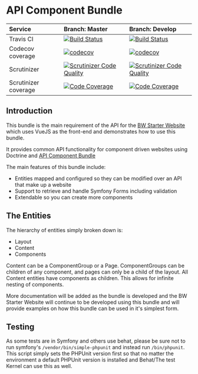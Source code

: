 # API Component Bundle

| Service | Branch: Master | Branch: Develop |
| :--- | :--- | :--- |
| Travis CI | [![Build Status](https://travis-ci.org/silverbackis/ApiComponentBundle.svg?branch=master)](https://travis-ci.org/silverbackis/ApiComponentBundle) | [![Build Status](https://travis-ci.org/silverbackis/ApiComponentBundle.svg?branch=develop)](https://travis-ci.org/silverbackis/ApiComponentBundle) |
| Codecov coverage | [![codecov](https://codecov.io/gh/silverbackis/ApiComponentBundle/branch/master/graph/badge.svg)](https://codecov.io/gh/silverbackis/ApiComponentBundle) | [![codecov](https://codecov.io/gh/silverbackis/ApiComponentBundle/branch/develop/graph/badge.svg)](https://codecov.io/gh/silverbackis/ApiComponentBundle) |
| Scrutinizer | [![Scrutinizer Code Quality](https://scrutinizer-ci.com/g/silverbackis/ApiComponentBundle/badges/quality-score.png?b=master)](https://scrutinizer-ci.com/g/silverbackis/ApiComponentBundle/?branch=master) | [![Scrutinizer Code Quality](https://scrutinizer-ci.com/g/silverbackis/ApiComponentBundle/badges/quality-score.png?b=develop)](https://scrutinizer-ci.com/g/silverbackis/ApiComponentBundle/?branch=develop) |
| Scrutinizer coverage | [![Code Coverage](https://scrutinizer-ci.com/g/silverbackis/ApiComponentBundle/badges/coverage.png?b=master)](https://scrutinizer-ci.com/g/silverbackis/ApiComponentBundle/?branch=master) | [![Code Coverage](https://scrutinizer-ci.com/g/silverbackis/ApiComponentBundle/badges/coverage.png?b=develop)](https://scrutinizer-ci.com/g/silverbackis/ApiComponentBundle/?branch=develop) |

## Introduction
This bundle is the main requirement of the API for the [BW Starter Website](https://github.com/silverbackis/BwStarterWebsite) which uses VueJS as the front-end and demonstrates how to use this bundle.

It provides common API functionality for component driven websites using Doctrine and [API Component Bundle](https://api-platform.com/)

The main features of this bundle include:
- Entities mapped and configured so they can be modified over an API that make up a website
- Support to retrieve and handle Symfony Forms including validation
- Extendable so you can create more components

## The Entities
The hierarchy of entities simply broken down is:
- Layout
- Content
- Components

Content can be a ComponentGroup or a Page. ComponentGroups can be children of any component, and pages can only be a child of the layout. All Content entities have components as children. This allows for infinite nesting of components.

More documentation will be added as the bundle is developed and the BW Starter Website will continue to be developed using this bundle and will provide examples on how this bundle can be used in it's simplest form.

## Testing
As some tests are in Symfony and others use behat, please be sure not to run symfony's `/vendor/bin/simple-phpunit` and instead run `/bin/phpunit`. This script simply sets the PHPUnit version first so that no matter the environment a default PHPUnit version is installed and Behat/The test Kernel can use this as well.
